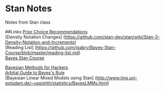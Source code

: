 # Stan Notes
Notes from Stan class

##Links
[Prior Choice Recommendations](https://github.com/stan-dev/stan/wiki/Prior-Choice-Recommendations)  
[Density Notation Changes] (https://github.com/stan-dev/stan/wiki/Stan-3-Density-Notation-and-Increments)  
[Reading List] (https://github.com/jgabry/Bayes-Stan-Course/blob/master/reading-list.md)  
[Bayes Stan Course](https://github.com/jgabry/Bayes-Stan-Course)  

[Bayesian Methods for Hackers](http://camdavidsonpilon.github.io/Probabilistic-Programming-and-Bayesian-Methods-for-Hackers/)  
[Arbital Guide to Bayes's Rule](http://arbital.com/p/bayes_rule_guide)  
[Bayesian Linear Mixed Models using Stan] (http://www.ling.uni-potsdam.de/~vasishth/statistics/BayesLMMs.html)  